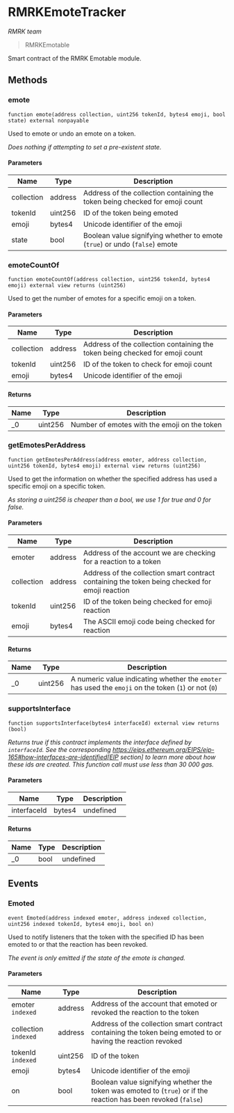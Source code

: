 # RMRKEmoteTracker

*RMRK team*

> RMRKEmotable

Smart contract of the RMRK Emotable module.



## Methods

### emote

```solidity
function emote(address collection, uint256 tokenId, bytes4 emoji, bool state) external nonpayable
```

Used to emote or undo an emote on a token.

*Does nothing if attempting to set a pre-existent state.*

#### Parameters

| Name | Type | Description |
|---|---|---|
| collection | address | Address of the collection containing the token being checked for emoji count |
| tokenId | uint256 | ID of the token being emoted |
| emoji | bytes4 | Unicode identifier of the emoji |
| state | bool | Boolean value signifying whether to emote (`true`) or undo (`false`) emote |

### emoteCountOf

```solidity
function emoteCountOf(address collection, uint256 tokenId, bytes4 emoji) external view returns (uint256)
```

Used to get the number of emotes for a specific emoji on a token.



#### Parameters

| Name | Type | Description |
|---|---|---|
| collection | address | Address of the collection containing the token being checked for emoji count |
| tokenId | uint256 | ID of the token to check for emoji count |
| emoji | bytes4 | Unicode identifier of the emoji |

#### Returns

| Name | Type | Description |
|---|---|---|
| _0 | uint256 | Number of emotes with the emoji on the token |

### getEmotesPerAddress

```solidity
function getEmotesPerAddress(address emoter, address collection, uint256 tokenId, bytes4 emoji) external view returns (uint256)
```

Used to get the information on whether the specified address has used a specific emoji on a specific  token.

*As storing a uint256 is cheaper than a bool, we use 1 for true and 0 for false.*

#### Parameters

| Name | Type | Description |
|---|---|---|
| emoter | address | Address of the account we are checking for a reaction to a token |
| collection | address | Address of the collection smart contract containing the token being checked for emoji reaction |
| tokenId | uint256 | ID of the token being checked for emoji reaction |
| emoji | bytes4 | The ASCII emoji code being checked for reaction |

#### Returns

| Name | Type | Description |
|---|---|---|
| _0 | uint256 | A numeric value indicating whether the `emoter` has used the `emoji` on the token (`1`) or not (`0`) |

### supportsInterface

```solidity
function supportsInterface(bytes4 interfaceId) external view returns (bool)
```



*Returns true if this contract implements the interface defined by `interfaceId`. See the corresponding https://eips.ethereum.org/EIPS/eip-165#how-interfaces-are-identified[EIP section] to learn more about how these ids are created. This function call must use less than 30 000 gas.*

#### Parameters

| Name | Type | Description |
|---|---|---|
| interfaceId | bytes4 | undefined |

#### Returns

| Name | Type | Description |
|---|---|---|
| _0 | bool | undefined |



## Events

### Emoted

```solidity
event Emoted(address indexed emoter, address indexed collection, uint256 indexed tokenId, bytes4 emoji, bool on)
```

Used to notify listeners that the token with the specified ID has been emoted to or that the reaction has been revoked.

*The event is only emitted if the state of the emote is changed.*

#### Parameters

| Name | Type | Description |
|---|---|---|
| emoter `indexed` | address | Address of the account that emoted or revoked the reaction to the token |
| collection `indexed` | address | Address of the collection smart contract containing the token being emoted to or having the reaction revoked |
| tokenId `indexed` | uint256 | ID of the token |
| emoji  | bytes4 | Unicode identifier of the emoji |
| on  | bool | Boolean value signifying whether the token was emoted to (`true`) or if the reaction has been revoked (`false`) |




